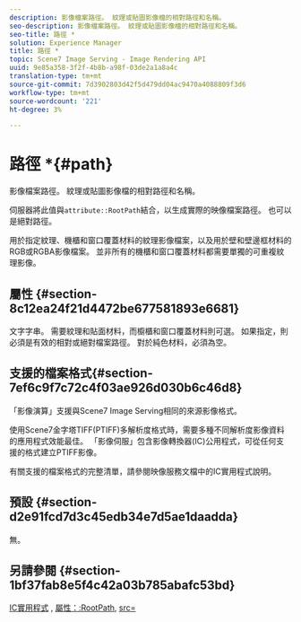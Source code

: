 ```yaml
---
description: 影像檔案路徑。 紋理或貼圖影像檔的相對路徑和名稱。
seo-description: 影像檔案路徑。 紋理或貼圖影像檔的相對路徑和名稱。
seo-title: 路徑 *
solution: Experience Manager
title: 路徑 *
topic: Scene7 Image Serving - Image Rendering API
uuid: 9e85a358-3f2f-4b8b-a98f-03de2a1a8a4c
translation-type: tm+mt
source-git-commit: 7d3902803d42f5d479dd04ac9470a4088809f3d6
workflow-type: tm+mt
source-wordcount: '221'
ht-degree: 3%

---
```



# 路徑 *{#path}

影像檔案路徑。 紋理或貼圖影像檔的相對路徑和名稱。

伺服器將此值與`attribute::RootPath`結合，以生成實際的映像檔案路徑。 也可以是絕對路徑。

用於指定紋理、機櫃和窗口覆蓋材料的紋理影像檔案，以及用於壁和壁邊框材料的RGB或RGBA影像檔案。 並非所有的機櫃和窗口覆蓋材料都需要單獨的可重複紋理影像。

## 屬性 {#section-8c12ea24f21d4472be677581893e6681}

文字字串。 需要紋理和貼面材料，而櫥櫃和窗口覆蓋材料則可選。 如果指定，則必須是有效的相對或絕對檔案路徑。 對於純色材料，必須為空。

## 支援的檔案格式{#section-7ef6c9f7c72c4f03ae926d030b6c46d8}

「影像演算」支援與Scene7 Image Serving相同的來源影像格式。

使用Scene7金字塔TIFF(PTIFF)多解析度格式時，需要多種不同解析度影像資料的應用程式效能最佳。 「影像伺服」包含影像轉換器(IC)公用程式，可從任何支援的格式建立PTIFF影像。

有關支援的檔案格式的完整清單，請參閱映像服務文檔中的IC實用程式說明。

## 預設 {#section-d2e91fcd7d3c45edb34e7d5ae1daadda}

無。

## 另請參閱 {#section-1bf37fab8e5f4c42a03b785abafc53bd}

[IC實用程式](/help/aem-is-ir-api/is-api/is-utils/utilities/r-ic.md) , [屬性：:RootPath](/help/aem-is-ir-api/ir-api/material-cat/image-rendering-api-ref/c-ir-material-catalog/c-ir-attributes-reference/r-ir-rootpath.md), [src=](/help/aem-is-ir-api/ir-api/http-protocol/image-rendering-api-ref/c-ir-http-protocol-ref/c-ir-http-protocol-command-reference/r-ir-src.md)
